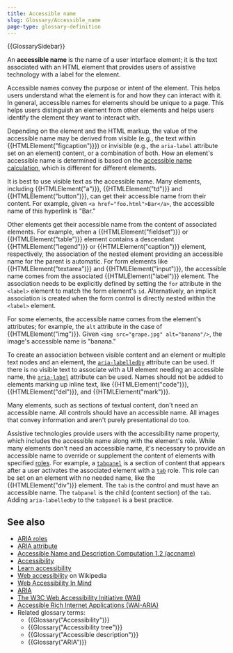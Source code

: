 ```yaml
---
title: Accessible name
slug: Glossary/Accessible_name
page-type: glossary-definition
---
```


{{GlossarySidebar}}

An **accessible name** is the name of a user interface element; it is the text associated with an HTML element that provides users of assistive technology with a label for the element.

Accessible names convey the purpose or intent of the element. This helps users understand what the element is for and how they can interact with it. In general, accessible names for elements should be unique to a page. This helps users distinguish an element from other elements and helps users identify the element they want to interact with.

Depending on the element and the HTML markup, the value of the accessible name may be derived from visible (e.g., the text within {{HTMLElement("figcaption")}}) or invisible (e.g., the `aria-label` attribute set on an element) content, or a combination of both. How an element's accessible name is determined is based on the [accessible name calculation](https://www.w3.org/WAI/ARIA/apg/practices/names-and-descriptions/#name_calculation), which is different for different elements.

It is best to use visible text as the accessible name. Many elements, including {{HTMLElement("a")}}, {{HTMLElement("td")}} and {{HTMLElement("button")}}, can get their accessible name from their content. For example, given `<a href="foo.html">Bar</a>`, the accessible name of this hyperlink is "Bar."

Other elements get their accessible name from the content of associated elements. For example, when a {{HTMLElement("fieldset")}} or {{HTMLElement("table")}} element contains a descendant {{HTMLElement("legend")}} or {{HTMLElement("caption")}} element, respectively, the association of the nested element providing an accessible name for the parent is automatic. For form elements like {{HTMLElement("textarea")}} and {{HTMLElement("input")}}, the accessible name comes from the associated {{HTMLElement("label")}} element. The association needs to be explicitly defined by setting the `for` attribute in the `<label>` element to match the form element's `id`. Alternatively, an implicit association is created when the form control is directly nested within the `<label>` element.

For some elements, the accessible name comes from the element's attributes; for example, the `alt` attribute in the case of {{HTMLElement("img")}}. Given `<img src="grape.jpg" alt="banana"/>`, the image's accessible name is "banana."

To create an association between visible content and an element or multiple text nodes and an element, the [`aria-labelledby`](/en-US/docs/Web/Accessibility/ARIA/Reference/Attributes/aria-labelledby) attribute can be used. If there is no visible text to associate with a UI element needing an accessible name, the [`aria-label`](/en-US/docs/Web/Accessibility/ARIA/Reference/Attributes/aria-label) attribute can be used. Names should not be added to elements marking up inline text, like {{HTMLElement("code")}}, {{HTMLElement("del")}}, and {{HTMLElement("mark")}}.

Many elements, such as sections of textual content, don't need an accessible name. All controls should have an accessible name. All images that convey information and aren't purely presentational do too.

Assistive technologies provide users with the accessibility name property, which includes the accessible name along with the element's role. While many elements don't need an accessible name, it's necessary to provide an accessible name to override or supplement the content of elements with specified [roles](/en-US/docs/Web/Accessibility/ARIA/Roles). For example, a [`tabpanel`](/en-US/docs/Web/Accessibility/ARIA/Roles/tabpanel_role) is a section of content that appears after a user activates the associated element with a [`tab`](/en-US/docs/Web/Accessibility/ARIA/Roles/tab_role) role. This role can be set on an element with no needed name, like the {{HTMLElement("div")}} element. The `tab` is the control and must have an accessible name. The `tabpanel` is the child (content section) of the `tab`. Adding `aria-labelledby` to the `tabpanel` is a best practice.

## See also

- [ARIA roles](/en-US/docs/Web/Accessibility/ARIA/Roles)
- [ARIA attribute](/en-US/docs/Web/Accessibility/ARIA/Reference/Attributes)
- [Accessible Name and Description Computation 1.2 (accname)](https://w3c.github.io/accname/#mapping_additional_nd_description)
- [Accessibility](/en-US/docs/Web/Accessibility)
- [Learn accessibility](/en-US/docs/Learn_web_development/Core/Accessibility)
- [Web accessibility](https://en.wikipedia.org/wiki/Web_accessibility) on Wikipedia
- [Web Accessibility In Mind](https://webaim.org/)
- [ARIA](/en-US/docs/Web/Accessibility/ARIA)
- [The W3C Web Accessibility Initiative (WAI)](https://www.w3.org/WAI/)
- [Accessible Rich Internet Applications (WAI-ARIA)](https://w3c.github.io/aria/)
- Related glossary terms:
  - {{Glossary("Accessibility")}}
  - {{Glossary("Accessibility tree")}}
  - {{Glossary("Accessible description")}}
  - {{Glossary("ARIA")}}
